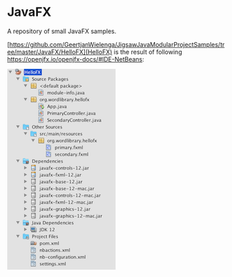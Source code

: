 # JavaFX

A repository of small JavaFX samples.

[https://github.com/GeertjanWielenga/JigsawJavaModularProjectSamples/tree/master/JavaFX/HelloFX](HelloFX) is the result of following https://openjfx.io/openjfx-docs/#IDE-NetBeans:

<img src="../images/openjfx-jdk12.png"></img>
